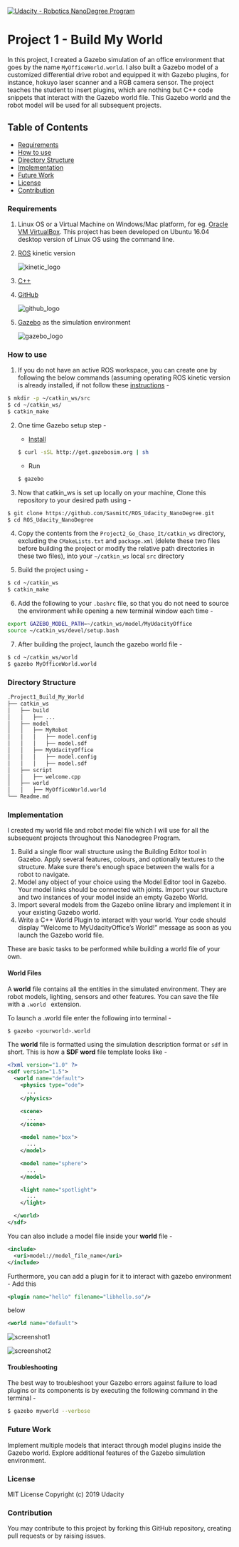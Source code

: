 [![Udacity - Robotics NanoDegree Program](https://s3-us-west-1.amazonaws.com/udacity-robotics/Extra+Images/RoboND_flag.png)](https://classroom.udacity.com/nanodegrees/nd209/dashboard/overview)

# Project 1 - Build My World

In this project, I created a Gazebo simulation of an office environment that goes by the name ```MyOfficeWorld.world```. I also built a Gazebo model of a customized differential drive robot and equipped it with Gazebo plugins, for instance, hokuyo laser scanner and a RGB camera sensor. The project teaches the student to insert plugins, which are nothing but C++ code snippets that interact with the Gazebo world file. This Gazebo world and the robot model will be used for all subsequent projects.


## Table of Contents

   * [Requirements](#requirements)
   * [How to use](#how-to-use)
   * [Directory Structure](#directory-structure)
   * [Implementation](#implementation)
   * [Future Work](#future-work)
   * [License](#license)
   * [Contribution](#contribution)


### Requirements
1. Linux OS or a Virtual Machine on Windows/Mac platform, for eg. [Oracle VM VirtualBox](https://www.vmware.com/products/workstation-player/workstation-player-evaluation.html). This project has been developed on Ubuntu 16.04 desktop version of Linux OS using the command line.

2. [ROS](http://wiki.ros.org/kinetic/Installation) kinetic version

   ![kinetic_logo](kinetic.png)
   
3. [C++](https://www.udacity.com/course/c-for-programmers--ud210)

4. [GitHub](https://www.udacity.com/course/version-control-with-git--ud123)

   ![github_logo](github-logo.jpg)
   
5. [Gazebo](http://gazebosim.org/) as the simulation environment

   ![gazebo_logo](gazebo-logo.png)


### How to use
1. If you do not have an active ROS workspace, you can create one by following the below commands (assuming operating ROS kinetic version is already installed, if not follow these [instructions](http://wiki.ros.org/kinetic/Installation) -
```sh
$ mkdir -p ~/catkin_ws/src
$ cd ~/catkin_ws/
$ catkin_make
```

2. One time Gazebo setup step -
    + [Install](http://gazebosim.org/tutorials?tut=install_ubuntu&cat=install)
    ```sh
    $ curl -sSL http://get.gazebosim.org | sh
    ```
    + Run
    ```sh
    $ gazebo
    ```

3. Now that catkin_ws is set up locally on your machine, Clone this repository to your desired path using -
```sh
$ git clone https://github.com/SasmitC/ROS_Udacity_NanoDegree.git
$ cd ROS_Udacity_NanoDegree
```

4. Copy the contents from the ```Project2_Go_Chase_It/catkin_ws``` directory, excluding the ```CMakeLists.txt``` and ```package.xml``` (delete these two files before building the project or modify the relative path directories in these two files), into your ```~/catkin_ws``` local ```src``` directory

5. Build the project using -
```sh
$ cd ~/catkin_ws
$ catkin_make
```

6. Add the following to your ```.bashrc``` file, so that you do not need to source the environment while opening a new terminal window each time -
```sh
export GAZEBO_MODEL_PATH=~/catkin_ws/model/MyUdacityOffice
source ~/catkin_ws/devel/setup.bash
```

7. After building the project, launch the gazebo world file - 
```sh
$ cd ~/catkin_ws/world
$ gazebo MyOfficeWorld.world
```

### Directory Structure
```bash
.Project1_Build_My_World
├── catkin_ws
│   ├── build
│   │   ├── ...
│   ├── model
│   │   ├── MyRobot
│   │   │   ├── model.config
│   │   │   ├── model.sdf
│   │   ├── MyUdacityOffice
│   │   │   ├── model.config
│   │   │   ├── model.sdf
│   ├── script
│   │   ├── welcome.cpp
│   ├── world
│   │   ├── MyOfficeWorld.world
└── Readme.md
```

### Implementation
I created my world file and robot model file which I will use for all the subsequent projects throughout this Nanodegree Program.

1. Build a single floor wall structure using the Building Editor tool in Gazebo. Apply several features, colours, and optionally textures to the structure. Make sure there's enough space between the walls for a robot to navigate.
2. Model any object of your choice using the Model Editor tool in Gazebo. Your model links should be connected with joints.
Import your structure and two instances of your model inside an empty Gazebo World.
3. Import several models from the Gazebo online library and implement it in your existing Gazebo world.
4. Write a C++ World Plugin to interact with your world. Your code should display “Welcome to MyUdacityOffice’s World!” message as soon as you launch the Gazebo world file.
  
These are basic tasks to be performed while building a world file of your own.

#### World Files
A **world** file contains all the entities in the simulated environment. They are robot models, lighting, sensors and other features. You can save the file with a ```.world ``` extension.

To launch a .world file enter the following into terminal - 
```sh
$ gazebo <yourworld>.world
```

The **world** file is formatted using the simulation description format or ```sdf``` in short. This is how a **SDF word** file template looks like - 

```xml
<?xml version="1.0" ?>
<sdf version="1.5">
  <world name="default">
    <physics type="ode">
      ...
    </physics>

    <scene>
      ...
    </scene>

    <model name="box">
      ...
    </model>

    <model name="sphere">
      ...
    </model>

    <light name="spotlight">
      ...
    </light>

  </world>
</sdf>
```
You can also include a model file inside your **world** file - 
```xml
<include>
  <uri>model://model_file_name</uri>
</include>
```
Furthermore, you can add a plugin for it to interact with gazebo environment -
Add this 
```xml
<plugin name="hello" filename="libhello.so"/>
```
below 
```xml
<world name="default">
```

![screenshot1](default_gzclient_camera_myworld_1.jpg "MyOfficeWorld.world")

![screenshot2](default_gzclient_camera_myworld_4.jpg "Model Editor")

#### Troubleshooting
The best way to troubleshoot your Gazebo errors against failure to load plugins or its components is by executing the following command in the terminal -
```sh
$ gazebo myworld --verbose
```

### Future Work
Implement multiple models that interact through model plugins inside the Gazebo world. Explore additional features of the Gazebo simulation environment.

### License
MIT License Copyright (c) 2019 Udacity

### Contribution
You may contribute to this project by forking this GitHub repository, creating pull requests or by raising issues.
